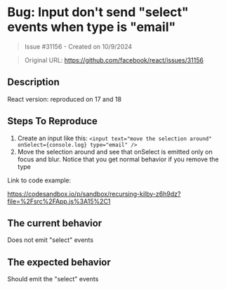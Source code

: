 # Bug: Input don't send "select" events when type is "email"

> Issue #31156 - Created on 10/9/2024

> Original URL: https://github.com/facebook/react/issues/31156

## Description

<!--
  Please provide a clear and concise description of what the bug is. Include
  screenshots if needed. Please test using the latest version of the relevant
  React packages to make sure your issue has not already been fixed.
-->

React version: reproduced on 17 and 18

## Steps To Reproduce

1. Create an input like this: `<input text="move the selection around" onSelect={console.log} type="email" />`
2. Move the selection around and see that onSelect is emitted only on focus and blur. Notice that you get normal behavior if you remove the type

<!--
  Your bug will get fixed much faster if we can run your code and it doesn't
  have dependencies other than React. Issues without reproduction steps or
  code examples may be immediately closed as not actionable.
-->

Link to code example:

https://codesandbox.io/p/sandbox/recursing-kilby-z6h9dz?file=%2Fsrc%2FApp.js%3A15%2C1

<!--
  Please provide a CodeSandbox (https://codesandbox.io/s/new), a link to a
  repository on GitHub, or provide a minimal code example that reproduces the
  problem. You may provide a screenshot of the application if you think it is
  relevant to your bug report. Here are some tips for providing a minimal
  example: https://stackoverflow.com/help/mcve.
-->

## The current behavior

Does not emit "select" events

## The expected behavior

Should emit the "select" events
